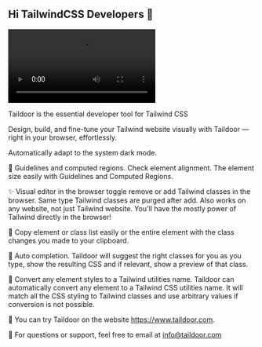 ## Hi TailwindCSS Developers 👋

<video src="https://github.com/user-attachments/assets/a59bc017-cea7-4a44-ad05-96c699686cb2">
</video>

Taildoor is the essential developer tool for Tailwind CSS

Design, build, and fine-tune your Tailwind website visually with Taildoor — right in your browser, effortlessly.

Automatically adapt to the system dark mode.

📐 Guidelines and computed regions. 
Check element alignment.
The element size easily with Guidelines and Computed Regions.

✨ Visual editor in the browser toggle remove or add Tailwind classes in the browser. Same type Tailwind classes are purged after add. Also works on any website, not just Tailwind website. You'll have the mostly power of Tailwind directly in the browser!

🔮 Copy element or class list easily or the entire element with the class changes you made to your clipboard.

📱 Auto completion. Taildoor will suggest the right classes for you as you type, show the resulting CSS and if relevant, show a preview of that class.

🔁 Convert any element styles to a Tailwind utilities name. Taildoor can automatically convert any element to a Tailwind CSS utilities name. It will match all the CSS styling to Tailwind classes and use arbitrary values if conversion is not possible.

🔎 You can try Taildoor on the website https://www.taildoor.com.

📧 For questions or support, feel free to email at info@taildoor.com
